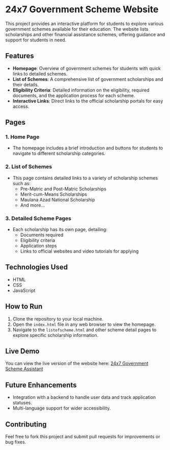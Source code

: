 # 24x7 Government Scheme Website

This project provides an interactive platform for students to explore various government schemes available for their education. The website lists scholarships and other financial assistance schemes, offering guidance and support for students in need.

## Features

- **Homepage**: Overview of government schemes for students with quick links to detailed schemes.
- **List of Schemes**: A comprehensive list of government scholarships and their details.
- **Eligibility Criteria**: Detailed information on the eligibility, required documents, and the application process for each scheme.
- **Interactive Links**: Direct links to the official scholarship portals for easy access.

## Pages

### 1. **Home Page**
   - The homepage includes a brief introduction and buttons for students to navigate to different scholarship categories.

### 2. **List of Schemes**
   - This page contains detailed links to a variety of scholarship schemes such as:
     - Pre-Matric and Post-Matric Scholarships
     - Merit-cum-Means Scholarships
     - Maulana Azad National Scholarship
     - And more...

### 3. **Detailed Scheme Pages**
   - Each scholarship has its own page, detailing:
     - Documents required
     - Eligibility criteria
     - Application steps
     - Links to official websites and video tutorials for applying

## Technologies Used

- HTML
- CSS
- JavaScript

## How to Run

1. Clone the repository to your local machine.
2. Open the `index.html` file in any web browser to view the homepage.
3. Navigate to the `listofscheme.html` and other scheme detail pages to explore specific scholarship information.

## Live Demo

You can view the live version of the website here: [24x7 Government Scheme Assistant](https://dnyaneshkshatriya07.github.io/24x7_Goverment_Scheme_Assistant/)

## Future Enhancements

- Integration with a backend to handle user data and track application statuses.
- Multi-language support for wider accessibility.

## Contributing

Feel free to fork this project and submit pull requests for improvements or bug fixes.

